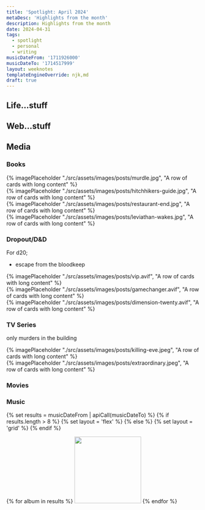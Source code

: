 ```yaml
---
title: 'Spotlight: April 2024'
metaDesc: 'Highlights from the month'
description: Highlights from the month
date: 2024-04-31
tags:
  - spotlight
  - personal
  - writing
musicDateFrom: '1711926000'
musicDateTo: '1714517999'
layout: weeknotes
templateEngineOverride: njk,md
draft: true
---
```


## Life...stuff

## Web...stuff

## Media

### Books

<div class="poster-grid">
  <div>{% imagePlaceholder "./src/assets/images/posts/murdle.jpg", "A row of cards with long content" %}</div>
  <div>{% imagePlaceholder "./src/assets/images/posts/hitchhikers-guide.jpg", "A row of cards with long content" %}</div>
  <div>{% imagePlaceholder "./src/assets/images/posts/restaurant-end.jpg", "A row of cards with long content" %}</div>
  <div>{% imagePlaceholder "./src/assets/images/posts/leviathan-wakes.jpg", "A row of cards with long content" %}</div>
</div>

### Dropout/D&D

For d20;
- escape from the bloodkeep

<div class="poster-grid">
  <div>{% imagePlaceholder "./src/assets/images/posts/vip.avif", "A row of cards with long content" %}</div>
  <div>{% imagePlaceholder "./src/assets/images/posts/gamechanger.avif", "A row of cards with long content" %}</div>
  <div>{% imagePlaceholder "./src/assets/images/posts/dimension-twenty.avif", "A row of cards with long content" %}</div>
</div>

### TV Series

only murders in the building

<div class="poster-grid">
  <div>{% imagePlaceholder "./src/assets/images/posts/killing-eve.jpeg", "A row of cards with long content" %}</div>
  <div>{% imagePlaceholder "./src/assets/images/posts/extraordinary.jpeg", "A row of cards with long content" %}</div>
</div>

### Movies

### Music

{% set results = musicDateFrom | apiCall(musicDateTo) %}
{% if results.length > 8 %}
  {% set layout = 'flex' %}
{% else %}
  {% set layout = 'grid' %}
{% endif %}

<div class="music-grid" style="--layout: {{ layout }}">
  {% for album in results %}
    <a href="{{ album.url }}"><img height="174" width="174" src="{{ album.art }}" loading="lazy" /></a>
  {% endfor %}
</div>

